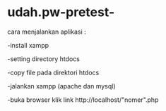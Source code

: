 # udah.pw-pretest-
cara menjalankan aplikasi :

-install xampp

-setting directory htdocs

-copy file pada direktori htdocs

-jalankan xampp (apache dan mysql)

-buka browser klik link http://localhost/"nomer".php
